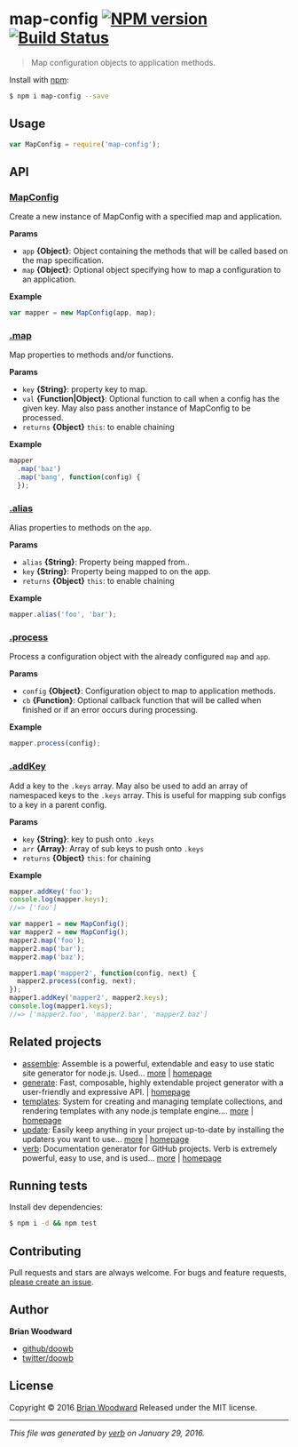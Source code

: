 # map-config [![NPM version](https://img.shields.io/npm/v/map-config.svg)](https://www.npmjs.com/package/map-config) [![Build Status](https://img.shields.io/travis/doowb/map-config.svg)](https://travis-ci.org/doowb/map-config)

> Map configuration objects to application methods.

Install with [npm](https://www.npmjs.com/):

```sh
$ npm i map-config --save
```

## Usage

```js
var MapConfig = require('map-config');
```

## API

### [MapConfig](index.js#L23)
Create a new instance of MapConfig with a specified map and application.


**Params**

* `app` **{Object}**: Object containing the methods that will be called based on the map specification.    
* `map` **{Object}**: Optional object specifying how to map a configuration to an application.    


**Example**



```js
var mapper = new MapConfig(app, map);
```


### [.map](index.js#L63)
Map properties to methods and/or functions.


**Params**

* `key` **{String}**: property key to map.    
* `val` **{Function|Object}**: Optional function to call when a config has the given key. May also pass another instance of MapConfig to be processed.    
* `returns` **{Object}** `this`: to enable chaining  


**Example**



```js
mapper
  .map('baz')
  .map('bang', function(config) {
  });
```


### [.alias](index.js#L98)
Alias properties to methods on the `app`.


**Params**

* `alias` **{String}**: Property being mapped from..    
* `key` **{String}**: Property being mapped to on the app.    
* `returns` **{Object}** `this`: to enable chaining  


**Example**



```js
mapper.alias('foo', 'bar');
```


### [.process](index.js#L115)
Process a configuration object with the already configured `map` and `app`.


**Params**

* `config` **{Object}**: Configuration object to map to application methods.    
* `cb` **{Function}**: Optional callback function that will be called when finished or if an error occurs during processing.    


**Example**



```js
mapper.process(config);
```


### [.addKey](index.js#L179)
Add a key to the `.keys` array. May also be used to add an array of namespaced keys to the `.keys` array. This is useful for mapping sub configs to a key in a parent config.


**Params**

* `key` **{String}**: key to push onto `.keys`    
* `arr` **{Array}**: Array of sub keys to push onto `.keys`    
* `returns` **{Object}** `this`: for chaining  


**Example**



```js
mapper.addKey('foo');
console.log(mapper.keys);
//=> ['foo']

var mapper1 = new MapConfig();
var mapper2 = new MapConfig();
mapper2.map('foo');
mapper2.map('bar');
mapper2.map('baz');

mapper1.map('mapper2', function(config, next) {
  mapper2.process(config, next);
});
mapper1.addKey('mapper2', mapper2.keys);
console.log(mapper1.keys);
//=> ['mapper2.foo', 'mapper2.bar', 'mapper2.baz']
```



## Related projects
* [assemble](https://www.npmjs.com/package/assemble): Assemble is a powerful, extendable and easy to use static site generator for node.js. Used… [more](https://www.npmjs.com/package/assemble) | [homepage](https://github.com/assemble/assemble)
* [generate](https://www.npmjs.com/package/generate): Fast, composable, highly extendable project generator with a user-friendly and expressive API. | [homepage](https://github.com/generate/generate)
* [templates](https://www.npmjs.com/package/templates): System for creating and managing template collections, and rendering templates with any node.js template engine.… [more](https://www.npmjs.com/package/templates) | [homepage](https://github.com/jonschlinkert/templates)
* [update](https://www.npmjs.com/package/update): Easily keep anything in your project up-to-date by installing the updaters you want to use… [more](https://www.npmjs.com/package/update) | [homepage](https://github.com/update/update)
* [verb](https://www.npmjs.com/package/verb): Documentation generator for GitHub projects. Verb is extremely powerful, easy to use, and is used… [more](https://www.npmjs.com/package/verb) | [homepage](https://github.com/verbose/verb)

## Running tests
Install dev dependencies:

```sh
$ npm i -d && npm test
```

## Contributing
Pull requests and stars are always welcome. For bugs and feature requests, [please create an issue](https://github.com/doowb/map-config/issues/new).

## Author
**Brian Woodward**

+ [github/doowb](https://github.com/doowb)
+ [twitter/doowb](http://twitter.com/doowb)

## License
Copyright © 2016 [Brian Woodward](https://github.com/doowb)
Released under the MIT license.

***

_This file was generated by [verb](https://github.com/verbose/verb) on January 29, 2016._
